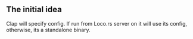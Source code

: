 ## The initial idea

Clap will specify config. If run from Loco.rs server on it will use its config, otherwise, its a standalone binary.
 